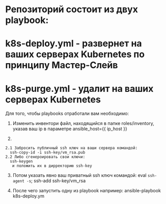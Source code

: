 # Репозиторий состоит из двух playbook:
#  k8s-deploy.yml - развернет на ваших серверах Kubernetes по принципу Мастер-Слейв 
#  k8s-purge.yml - удалит на ваших серверах Kubernetes

Для того, чтобы playbooks отработали вам необходимо:
   
  1. Изменить инвентори файл, находящийся в папке roles/inventory, указав ваш ip в параметре ansible_host={{ ip_host }} 

  2.
    2.1 Забросить публичный ssh ключ на ваши сервера командой:
      ssh-copy-id -i ssh-key/vm_rsa.pub
    2.2 Либо сгенероировать свои ключи:
      ssh-keygen
       и положить их в дирректорию ssh-key

  3. Потом указать явно ваш приватный ssh ключ командой:
      eval `ssh-agent -s`; ssh-add ssh-key/vm_rsa
  
  4. После чего запустить одну из playbook например:
      ansible-playbook k8s-deploy.ym


